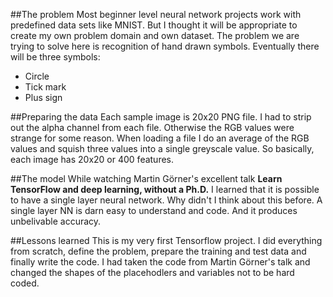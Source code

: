 ##The problem
Most beginner level neural network projects work with predefined data sets like MNIST.
But I thought it will be appropriate to create my own problem domain and own dataset.
The problem we are trying to solve here is recognition of hand drawn symbols. Eventually
there will be three symbols:

- Circle
- Tick mark
- Plus sign

##Preparing the data
Each sample image is 20x20 PNG file. I had to strip out the alpha channel from each file.
Otherwise the RGB values were strange for some reason. When loading a file I do an average
of the RGB values and squish three values into a single greyscale value. So basically,
each image has 20x20 or 400 features.

##The model
While watching Martin Görner's excellent talk **Learn TensorFlow and deep learning, without a Ph.D.**
I learned that it is possible to have a single layer neural network. Why didn't I think about this before.
A single layer NN is darn easy to understand and code. And it produces unbelivable accuracy.

##Lessons learned
This is my very first Tensorflow project. I did everything from scratch, define the problem,
prepare the training and test data and finally write the code. I had taken the code from
Martin Görner's talk and changed the shapes of the placehodlers and variables 
not to be hard coded. 